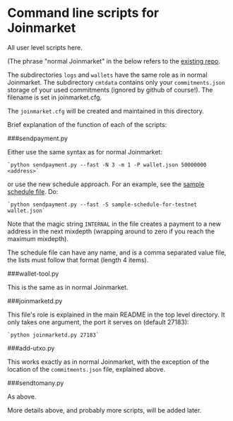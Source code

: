 # Command line scripts for Joinmarket


All user level scripts here.

(The phrase "normal Joinmarket" in the below refers to the [existing repo](https://github.com/Joinmarket-Org/joinmarket).

The subdirectories `logs` and `wallets` have the same role as in normal Joinmarket.
The subdirectory `cmtdata` contains only your `commitments.json` storage of your used
commitments (ignored by github of course!). The filename is set in joinmarket.cfg.

The `joinmarket.cfg` will be created and maintained in this directory.

Brief explanation of the function of each of the scripts:

###sendpayment.py

Either use the same syntax as for normal Joinmarket:

    `python sendpayment.py --fast -N 3 -m 1 -P wallet.json 50000000 <address>`

or use the new schedule approach. For an example, see the [sample schedule file](https://github.com/AdamISZ/joinmarket-clientserver/blob/master/scripts/sample-schedule-for-testnet).
Do:

    `python sendpayment.py --fast -S sample-schedule-for-testnet wallet.json`

Note that the magic string `INTERNAL` in the file creates a payment to a new address
in the next mixdepth (wrapping around to zero if you reach the maximum mixdepth).

The schedule file can have any name, and is a comma separated value file, the lists
must follow that format (length 4 items).

###wallet-tool.py

This is the same as in normal Joinmarket.

###joinmarketd.py

This file's role is explained in the main README in the top level directory. It only
takes one argument, the port it serves on (default 27183):

    `python joinmarketd.py 27183`

###add-utxo.py

This works exactly as in normal Joinmarket, with the exception of the location
of the `commitments.json` file, explained above.

###sendtomany.py

As above.

More details above, and probably more scripts, will be added later.
